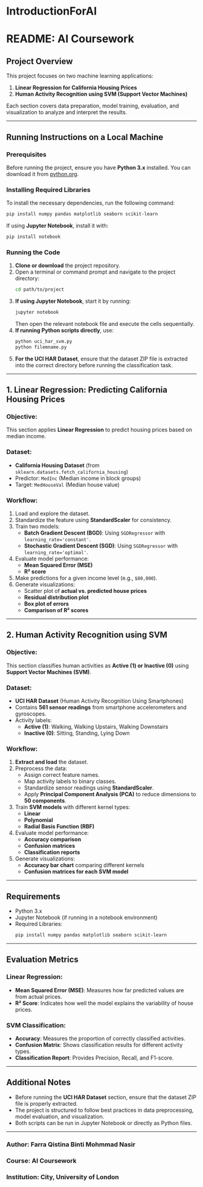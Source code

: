 # IntroductionForAI

# README: AI Coursework

## Project Overview
This project focuses on two machine learning applications:
1. **Linear Regression for California Housing Prices**
2. **Human Activity Recognition using SVM (Support Vector Machines)**

Each section covers data preparation, model training, evaluation, and visualization to analyze and interpret the results.

---

## Running Instructions on a Local Machine
### Prerequisites
Before running the project, ensure you have **Python 3.x** installed. You can download it from [python.org](https://www.python.org/downloads/).

### Installing Required Libraries
To install the necessary dependencies, run the following command:
```bash
pip install numpy pandas matplotlib seaborn scikit-learn
```
If using **Jupyter Notebook**, install it with:
```bash
pip install notebook
```

### Running the Code
1. **Clone or download** the project repository.
2. Open a terminal or command prompt and navigate to the project directory:
   ```bash
   cd path/to/project
   ```
3. **If using Jupyter Notebook**, start it by running:
   ```bash
   jupyter notebook
   ```
   Then open the relevant notebook file and execute the cells sequentially.
4. **If running Python scripts directly**, use:
   ```bash
   python uci_har_svm.py
   python filemname.py
   ```
5. **For the UCI HAR Dataset**, ensure that the dataset ZIP file is extracted into the correct directory before running the classification task.

---

## 1. Linear Regression: Predicting California Housing Prices
### Objective:
This section applies **Linear Regression** to predict housing prices based on median income.

### Dataset:
- **California Housing Dataset** (from `sklearn.datasets.fetch_california_housing`)
- Predictor: `MedInc` (Median income in block groups)
- Target: `MedHouseVal` (Median house value)

### Workflow:
1. Load and explore the dataset.
2. Standardize the feature using **StandardScaler** for consistency.
3. Train two models:
   - **Batch Gradient Descent (BGD)**: Using `SGDRegressor` with `learning_rate='constant'`.
   - **Stochastic Gradient Descent (SGD)**: Using `SGDRegressor` with `learning_rate='optimal'`.
4. Evaluate model performance:
   - **Mean Squared Error (MSE)**
   - **R² score**
5. Make predictions for a given income level (e.g., `$80,000`).
6. Generate visualizations:
   - Scatter plot of **actual vs. predicted house prices**
   - **Residual distribution plot**
   - **Box plot of errors**
   - **Comparison of R² scores**

---

## 2. Human Activity Recognition using SVM
### Objective:
This section classifies human activities as **Active (1) or Inactive (0)** using **Support Vector Machines (SVM)**.

### Dataset:
- **UCI HAR Dataset** (Human Activity Recognition Using Smartphones)
- Contains **561 sensor readings** from smartphone accelerometers and gyroscopes.
- Activity labels:
  - **Active (1)**: Walking, Walking Upstairs, Walking Downstairs
  - **Inactive (0)**: Sitting, Standing, Lying Down

### Workflow:
1. **Extract and load** the dataset.
2. Preprocess the data:
   - Assign correct feature names.
   - Map activity labels to binary classes.
   - Standardize sensor readings using **StandardScaler**.
   - Apply **Principal Component Analysis (PCA)** to reduce dimensions to **50 components**.
3. Train **SVM models** with different kernel types:
   - **Linear**
   - **Polynomial**
   - **Radial Basis Function (RBF)**
4. Evaluate model performance:
   - **Accuracy comparison**
   - **Confusion matrices**
   - **Classification reports**
5. Generate visualizations:
   - **Accuracy bar chart** comparing different kernels
   - **Confusion matrices for each SVM model**

---

## Requirements
- Python 3.x
- Jupyter Notebook (if running in a notebook environment)
- Required Libraries:
  ```bash
  pip install numpy pandas matplotlib seaborn scikit-learn
  ```

---

## Evaluation Metrics
### Linear Regression:
- **Mean Squared Error (MSE)**: Measures how far predicted values are from actual prices.
- **R² Score**: Indicates how well the model explains the variability of house prices.

### SVM Classification:
- **Accuracy**: Measures the proportion of correctly classified activities.
- **Confusion Matrix**: Shows classification results for different activity types.
- **Classification Report**: Provides Precision, Recall, and F1-score.

---

## Additional Notes
- Before running the **UCI HAR Dataset** section, ensure that the dataset ZIP file is properly extracted.
- The project is structured to follow best practices in data preprocessing, model evaluation, and visualization.
- Both scripts can be run in Jupyter Notebook or directly as Python files.

---

### Author: Farra Qistina Binti Mohmmad Nasir
### Course: AI Coursework
### Institution: City, University of London

